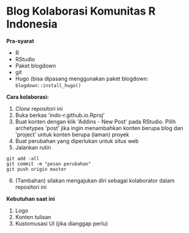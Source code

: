# Blog Kolaborasi Komunitas R Indonesia
**Pra-syarat**

* R
* RStudio
* Paket blogdown
* git
* Hugo (bisa dipasang menggunakan paket blogdown: `blogdown::install_hugo()`

**Cara kolaborasi:**
1. *Clone* repositori ini
2. Buka berkas 'indo-r.github.io.Rproj'
3. Buat konten dengan klik 'Addins - New Post' pada RStudio. Pilih archetypes 'post' jika ingin menambahkan konten berupa blog dan 'project' untuk konten berupa (laman) proyek
4. Buat perubahan yang diperlukan untuk situs web
5. Jalankan rutin
```
git add -all
git commit -m "pesan perubahan"
git push origin master
```
6. (Tambahan) silakan mengajukan diri sebagai kolaborator dalam repositori ini

**Kebutuhan saat ini**
1. Logo
2. Konten tulisan
3. Kustomusasi UI (jika dianggap perlu)
